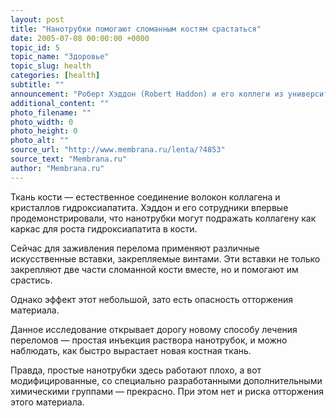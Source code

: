 ```yaml
---
layout: post
title: "Нанотрубки помогают сломанным костям срастаться"
date: 2005-07-08 00:00:00 +0000
topic_id: 5
topic_name: "Здоровье"
topic_slug: health
categories: [health]
subtitle: ""
announcement: "Роберт Хэддон (Robert Haddon) и его коллеги из университета Калифорнии в Риверсайде (UCR) открыли, что углеродные нанотрубки — идеальная основа для роста костной ткани."
additional_content: ""
photo_filename: ""
photo_width: 0
photo_height: 0
photo_alt: ""
source_url: "http://www.membrana.ru/lenta/?4853"
source_text: "Membrana.ru"
author: "Membrana.ru"
---
```

Ткань кости — естественное соединение волокон коллагена и кристаллов гидроксиапатита. Хэддон и его сотрудники впервые продемонстрировали, что нанотрубки могут подражать коллагену как каркас для роста гидроксиапатита в кости.

Сейчас для заживления перелома применяют различные искусственные вставки, закрепляемые винтами. Эти вставки не только закрепляют две части сломанной кости вместе, но и помогают им срастись.

Однако эффект этот небольшой, зато есть опасность отторжения материала.

Данное исследование открывает дорогу новому способу лечения переломов — простая инъекция раствора нанотрубок, и можно наблюдать, как быстро вырастает новая костная ткань.

Правда, простые нанотрубки здесь работают плохо, а вот модифицированные, со специально разработанными дополнительными химическими группами — прекрасно. При этом нет и риска отторжения этого материала.
